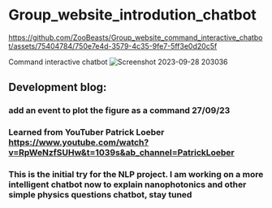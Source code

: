 # Group_website_introdution_chatbot



https://github.com/ZooBeasts/Group_website_command_interactive_chatbot/assets/75404784/750e7e4d-3579-4c35-9fe7-5ff3e0d20c5f




Command interactive chatbot
![Screenshot 2023-09-28 203036](https://github.com/ZooBeasts/Group_website_command_interactive_chatbot/assets/75404784/b28ba854-4f54-4e3a-a7a0-bdeeb99420a9)




## Development blog: 

### add an event to plot the figure as a command 27/09/23

### Learned from YouTuber Patrick Loeber  https://www.youtube.com/watch?v=RpWeNzfSUHw&t=1039s&ab_channel=PatrickLoeber

### This is the initial try for the NLP project. I am working on a more intelligent chatbot now to explain nanophotonics and other simple physics questions chatbot, stay tuned 
